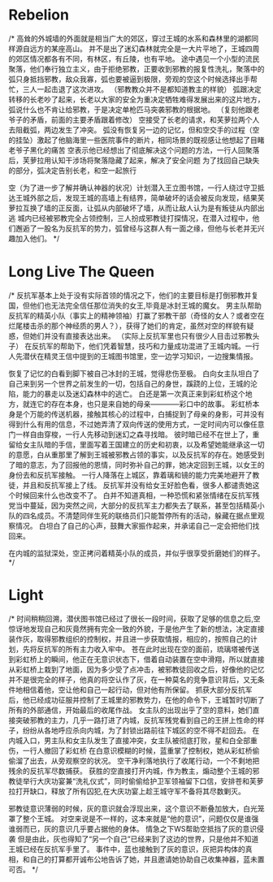 
# Rebelion

/*
高耸的外城墙的外面就是相当广大的郊区，穿过王城的水系和森林里的湖都同样源自远方的某座高山。
并不是出了迷幻森林就完全是一大片平地了，王城四周的郊区情况都各有不同，有林区，有丘陵，也有平地。
途中遇见一个小型的流民聚落，他们奉行独立主义，由于拒绝邪教，正要收到邪教的报复性洗礼，聚落中的弧只身抵挡邪教，敌众我寡，弧也要被逼到极限，旁观的空这个时候选择出手帮忙，三人一起击退了这次进攻。
（邪教教众并不是都知道教主的样貌）
弧跟决定转移的长老吵了起来，长老以大家的安全为重决定牺牲难得发展出来的这片地方，弧说什么也不肯让给邪教，于是决定单枪匹马突袭邪教的根据地。
（复刻他跟老爷子的矛盾，前面的主要矛盾跟着修改）
空接受了长老的请求，和芙萝拉两个人去阻截弧，两边发生了冲突。
弧没有恢复另一边的记忆，但和空交手的过程（空的挂坠）激起了他脑海里一些医院事件的断片，相同场景的既视感让他想起了目睹老爷子黑化的痛苦
空表示他已经想出了彻底解决这个问题的方法，一行人回聚落后，芙萝拉用认知干涉场将聚落隐藏了起来，解决了安全问题
为了找回自己缺失的部分，弧决定告别长老，和空一起旅行

空（为了进一步了解并确认神器的状况）计划潜入王立图书馆，一行人绕过守卫抵达王城外部之后，发现王城的高墙上有结界，简单破坏的话会被反向发现，结果芙萝拉互换了墙的正反面，让弧从内部破坏了墙，从而让敌人认为是有叛徒从内部出逃
城内已经被邪教完全占领控制，三人扮成邪教徒打探情况，在潜入过程中，他们邂逅了一股名为反抗军的势力，弧曾经与这群人有一面之缘，但他与长老并无兴趣加入他们。
*/

# Long Live The Queen

/*
反抗军基本上处于没有实际首领的情况之下，他们的主要目标是打倒邪教并复国，但他们也无法完全信任那位消失的女王,毕竟是冰封王城的魔女。
男主队帮助反抗军的精英小队（事实上的精神领袖）打赢了邪教干部（奇怪的女人？或者空在烂尾楼击杀的那个神经质的男人？），获得了她们的肯定，虽然对空的样貌有疑惑，但她们并没有直接表达出来。
（实际上反抗军里也只有很少人目击过邪教头子）
在反抗军的帮助下，他们凭着智慧，技巧和力量成功混进了王城内城。一行人先潜伏在精灵王信中提到的王城图书馆里，空一边学习知识，一边搜集情报。

恢复了记忆的白看到脚下被自己冰封的王城，觉得悲伤至极。
白向女主队坦白了自己来到另一个世界之前发生的一切，包括自己的身世，蹊跷的上位，王城的沦陷，能力的暴走以及迷幻森林中的逃亡。
白还是第一次真正来到彩虹桥这个地方，就连它的存在本身，也只是来自她的母亲————彩口中的故事。
彩虹桥本身是个万能的传送机器，接触其核心的过程中，白捕捉到了母亲的身影，可并没有得到什么有用的信息，不过她弄清了双向传送的使用方式，一定时间内可以像任意门一样自由穿梭，一行人先移动到迷幻之森寻找暗。
彼时暗已经不在世上了，重留给女主队暗的手信，里面写着王国建立的历史和初衷，以及希望她能继承这一切的意愿，白从重那里了解到王城被邪教占领的事实，以及反抗军的存在。她感受到了暗的意志，为了回报他的恩情，同时弥补自己的罪，她决定回到王城，以女王的身份去和反抗军接触。
一行人降落在上城区，靠着璃和镜的能力完美地避开了教徒，并且和反抗军接上了线。
反抗军并没有给女王好脸色看，很多人都谴责她这个时候回来什么也改变不了。
白并不知道真相，一种恐慌和紧张情绪在反抗军残党当中蔓延，因为突然之间，大部分的反抗军主力都失去了联系，甚至包括精英小队的四名成员。不清楚同伴生死的联络员们只能暂停所有的活动，躲藏在据点里观察情况。
白坦白了自己的心声，鼓舞大家振作起来，并承诺自己一定会把他们找回来。

在内城的监狱深处，空正拷问着精英小队的成员，并似乎很享受折磨她们的样子。
*/

# Light

/*
时间稍稍回溯，潜伏图书馆已经过了很长一段时间，获取了足够的信息之后,空惊讶地发现自己和灰竟然拥有完全一致的外貌，于是他产生了新的想法，决定直接装作灰，取得邪教组织的控制权，并且进一步获取情报，相应的，按照自己的计划，先将反抗军的所有主力收入牢中。
苍在此时出现在空的面前，琉璃塔被传送到彩虹桥上的瞬间，他正在无意识状态下，借着自动装置在空中滑翔，所以就直接从彩虹桥上栽到了地面，因为多少受了点冲击，被邪教徒回收之后，好像他的记忆并不是很完全的样子，他真的将空认作了灰，在一种莫名的竞争意识背后，又无条件地相信着他，空让他和自己一起行动，但对他有所保留。
抓获大部分反抗军后，他已经成功征服并控制了王城里的邪教势力，在他的命令下，王城暂时切断了所有的外部通信，开始最后的收尾作战。
女主队的出现出乎了空的意料，她们直接突破邪教的主力，几乎一路打进了内城，反抗军残党看到自己的王拼上性命的样子，纷纷从各地呼应杀向内城，为了封锁出路前往下城区的空不得不赶回去。
在内城入口，男主队和女主队发生了直接冲突，女主队被彻底打败，星和白全部重伤，一行人撤回了彩虹桥
在白意识模糊的时候，蓝重掌了控制权，她从彩虹桥偷偷溜了出去，从旁观察空的状况。
空干净利落地执行了收尾行动，一个不剩地把残余的反抗军尽数捕获。
获胜的空直接打开内城，作为教主，煽动整个王城的邪教徒举行大庆功宴兼“洗礼仪式”，同时偷偷给护卫军领袖留下口信，安排苍和芙萝拉打开缺口，释放了所有囚犯,在大庆功宴上趁王城守军不备将其尽数剿灭。

邪教徒意识薄弱的时候，灰的意识就会浮现出来，这个意识不断叠加放大，白光笼罩了整个王城。
对空来说是不一样的，这本来就是“他的意识”，问题仅仅是谁强谁弱而已，灰的意识几乎要占据他的身体。
情急之下WS帮助空抵挡了灰的意识侵袭
但是由此，灰也得知了“另一个自己”已经来到了这边的世界，只是他并不知道王城已经在反抗军手里了。
事件中，蓝也接触到了灰的意识，灰把异构体的真相，和自己的打算都开诚布公地告诉了她，并且邀请她协助自己收集神器，蓝未置可否。
*/
